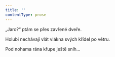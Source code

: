 ```yaml
---
title: ''
contentType: prose
---
```


<section>

„Jaro?“ ptám se přes zavřené dveře.

Holubi nechávají vlát vlákna svých křídel po větru.

Pod nohama rána křupe ještě sníh…

</section>

